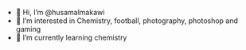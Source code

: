 - 👋 Hi, I’m @husamalmakawi
- 👀 I’m interested in Chemistry, football, photography, photoshop and gaming
- 🌱 I’m currently learning chemistry


<!---
husamalmakawi/husamalmakawi is a ✨ special ✨ repository because its `README.md` (this file) appears on your GitHub profile.
You can click the Preview link to take a look at your changes.
--->
